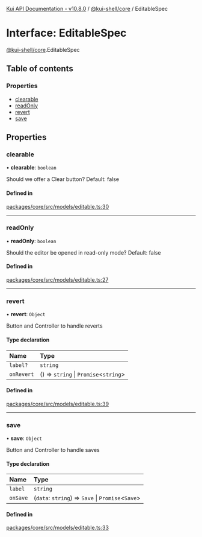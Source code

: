 [Kui API Documentation - v10.8.0](../README.md) / [@kui-shell/core](../modules/kui_shell_core.md) / EditableSpec

# Interface: EditableSpec

[@kui-shell/core](../modules/kui_shell_core.md).EditableSpec

## Table of contents

### Properties

- [clearable](kui_shell_core.EditableSpec.md#clearable)
- [readOnly](kui_shell_core.EditableSpec.md#readonly)
- [revert](kui_shell_core.EditableSpec.md#revert)
- [save](kui_shell_core.EditableSpec.md#save)

## Properties

### clearable

• **clearable**: `boolean`

Should we offer a Clear button? Default: false

#### Defined in

[packages/core/src/models/editable.ts:30](https://github.com/kubernetes-sigs/kui/blob/kui/packages/core/src/models/editable.ts#L30)

---

### readOnly

• **readOnly**: `boolean`

Should the editor be opened in read-only mode? Default: false

#### Defined in

[packages/core/src/models/editable.ts:27](https://github.com/kubernetes-sigs/kui/blob/kui/packages/core/src/models/editable.ts#L27)

---

### revert

• **revert**: `Object`

Button and Controller to handle reverts

#### Type declaration

| Name       | Type                                   |
| :--------- | :------------------------------------- |
| `label?`   | `string`                               |
| `onRevert` | () => `string` \| `Promise`<`string`\> |

#### Defined in

[packages/core/src/models/editable.ts:39](https://github.com/kubernetes-sigs/kui/blob/kui/packages/core/src/models/editable.ts#L39)

---

### save

• **save**: `Object`

Button and Controller to handle saves

#### Type declaration

| Name     | Type                                               |
| :------- | :------------------------------------------------- |
| `label`  | `string`                                           |
| `onSave` | (`data`: `string`) => `Save` \| `Promise`<`Save`\> |

#### Defined in

[packages/core/src/models/editable.ts:33](https://github.com/kubernetes-sigs/kui/blob/kui/packages/core/src/models/editable.ts#L33)
